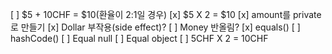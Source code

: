 [ ] $5 + 10CHF = $10(환율이 2:1일 경우)
[x] $5 X 2 = $10
[x] amount를 private로 만들기
[x] Dollar 부작용(side effect)?
[ ] Money 반올림?
[x] equals()
[ ] hashCode()
[ ] Equal null
[ ] Equal object
[ ] 5CHF X 2 = 10CHF








